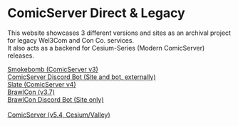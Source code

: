 # ComicServer Direct & Legacy

This website showcases 3 different versions and sites as an archival project for legacy Wel3Com and Con Co. services.
<br>
It also acts as a backend for Cesium-Series (Modern ComicServer) releases.

<a href="https://assets.comicserver.org/oldversion">Smokebomb (ComicServer v3)</a>
<br>
<a href="https://assets.comicserver.org/oldversion">ComicServer Discord Bot (Site and bot, externally)</a>
<br>
<a href="https://assets.comicserver.org/hello">Slate (ComicServer v4)</a>
<br>
<a href="https://assets.comicserver.org/brawlcon">BrawlCon (v3.7)</a>
<br>
<a href="https://assets.comicserver.org/brawlconbot">BrawlCon Discord Bot (Site only)</a>
<br>
<br>
<a href="https://www.comicserver.org/">ComicServer (v5.4, Cesium/Valley)</a>
